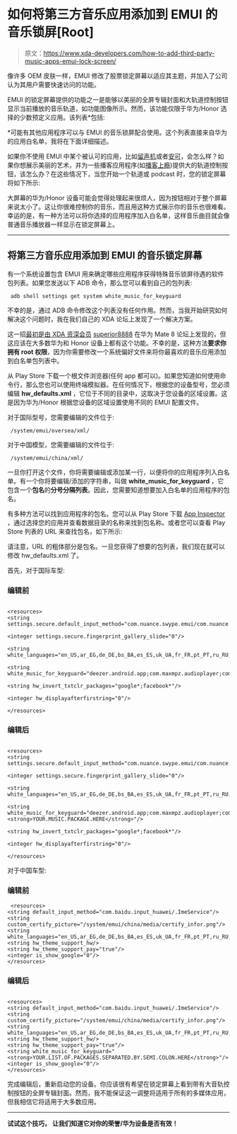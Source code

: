 # 如何将第三方音乐应用添加到 EMUI 的音乐锁屏[Root]

> 原文：<https://www.xda-developers.com/how-to-add-third-party-music-apps-emui-lock-screen/>

像许多 OEM 皮肤一样，EMUI 修改了股票锁定屏幕以适应其主题，并加入了公司认为其用户需要快速访问的功能。

EMUI 的锁定屏幕提供的功能之一是能够以美丽的全屏专辑封面和大轨道控制按钮显示当前播放的音乐轨道，如功能图像所示。然而，该功能仅限于华为/Honor 选择的少数预定义应用。该列表*包括:

*可能有其他应用程序可以与 EMUI 的音乐锁屏配合使用。这个列表直接来自华为的应用白名单，我将在下面详细描述。

如果你不使用 EMUI 中某个被认可的应用，比如[留声机](https://play.google.com/store/apps/details?id=com.kabouzeid.gramophone)或者[安可](https://play.google.com/store/apps/details?id=com.fastbootmobile.encore.app)，会怎么样？如果你想展示美丽的艺术，并为一些播客应用程序(如[播客上瘾](https://play.google.com/store/apps/details?id=com.bambuna.podcastaddict))提供大的轨道控制按钮，该怎么办？在这些情况下，当您开始一个轨道或 podcast 时，您的锁定屏幕将如下所示:

大屏幕的华为/Honor 设备可能会觉得处理起来很烦人，因为按钮相对于整个屏幕来说太小了。这让你很难控制你的音乐，而且用这种方式展示你的音乐也很难看。幸运的是，有一种方法可以将你选择的应用程序加入白名单，这样音乐曲目就会像普通音乐播放器一样显示在锁定屏幕上。

* * *

## 将第三方音乐应用添加到 EMUI 的音乐锁定屏幕

有一个系统设置包含 EMUI 用来确定哪些应用程序获得特殊音乐锁屏待遇的软件包列表。如果您发送以下 ADB 命令，那么您可以看到自己的包列表:

```
 adb shell settings get system white_music_for_keyguard 
```

不幸的是，通过 ADB 命令修改这个列表没有任何作用。然而，当我开始研究如何解决这个问题时，我在我们自己的 XDA 论坛上发现了一个解决方案。

这一招[最初是由 XDA 资深会员](https://forum.xda-developers.com/mate-8/general/adding-apps-to-music-lockscreen-root-t3442538/page2) [superior8888](https://forum.xda-developers.com/member.php?u=4832449) 在华为 Mate 8 论坛上发现的，但这应该在大多数华为和 Honor 设备上都有这个功能。不幸的是，这种方法**要求你拥有 root 权限**，因为你需要修改一个系统偏好文件来将你最喜欢的音乐应用添加到白名单包列表中。

从 Play Store 下载一个根文件浏览器(任何 app 都可以)。如果您知道如何使用命令行，那么您也可以使用终端模拟器。在任何情况下，根据您的设备型号，您必须编辑 **hw_defaults.xml** ，它位于不同的目录中，这取决于您设备的区域设置。这是因为华为/Honor 根据您设备的区域设置使用不同的 EMUI 配置文件。

对于国际型号，您需要编辑的文件位于:

```
 /system/emui/oversea/xml/ 
```

对于中国模型，您需要编辑的文件位于:

```
 /system/emui/china/xml/ 
```

一旦你打开这个文件，你将需要编辑或添加某一行，以便将你的应用程序列入白名单。有一个你将要编辑/添加的字符串，叫做 **white_music_for_keyguard** ，它包含一个**包名**的**分号分隔列表**。因此，您需要知道想要加入白名单的应用程序的包名。

有多种方法可以找到应用程序的包名。您可以从 Play Store 下载 [App Inspector](https://play.google.com/store/apps/details?id=com.ubqsoft.sec01) ，通过选择您的应用并查看数据目录的名称来找到包名称。或者您可以查看 Play Store 列表的 URL 来查找包名，如下所示:

请注意，URL 的粗体部分是包名。一旦您获得了想要的包列表，我们现在就可以修改 hw_defaults.xml 了。

首先，对于国际车型:

### 编辑前

```

<resources>
<string settings.secure.default_input_method="com.nuance.swype.emui/com.nuance.swype.input.HuaweiIME"/>

<integer settings.secure.fingerprint_gallery_slide="0"/>

<string white_languages="en_US,ar_EG,de_DE,bs_BA,es_ES,uk_UA,fr_FR,pt_PT,ru_RU,zh_CN,zh_TW,zh_HK,es_US,cs_CZ,da_DK,el_GR,hu_HU,pt_BR,it_IT,ja_JP,lt_LT,lv_LV,bg_BG,nb_NO,pl_PL,ro_RO,et_EE,sk_SK,sr_Latn,sv_SE,tr_TR,th_TH,fi_FI,in_ID,mk_MK,sl_SI,ms_MY,vi_VN,hr_HR,nl_NL,ca_ES,hi_IN,ko_KR,en_GB,iw_IL,my_ZG,my_MM,eu_ES,gl_ES,ka_GE,az_AZ,uz_UZ,km_KH,si_LK,ur_PK,kk_KZ,lo_LA,be_BY,bn_BD,ne_NP,tl_PH,jv_Latn"/>

<string white_music_for_keyguard="deezer.android.app;com.maxmpz.audioplayer;com.qobuz.music;com.soundcloud.android;com.spotify.music"/>

<string hw_invert_txtclr_packages="google*;facebook*"/>

<integer hw_displayafterfirstring="0"/>

</resources>

```

### 编辑后

```

<resources>
<string settings.secure.default_input_method="com.nuance.swype.emui/com.nuance.swype.input.HuaweiIME"/>

<integer settings.secure.fingerprint_gallery_slide="0"/>

<string white_languages="en_US,ar_EG,de_DE,bs_BA,es_ES,uk_UA,fr_FR,pt_PT,ru_RU,zh_CN,zh_TW,zh_HK,es_US,cs_CZ,da_DK,el_GR,hu_HU,pt_BR,it_IT,ja_JP,lt_LT,lv_LV,bg_BG,nb_NO,pl_PL,ro_RO,et_EE,sk_SK,sr_Latn,sv_SE,tr_TR,th_TH,fi_FI,in_ID,mk_MK,sl_SI,ms_MY,vi_VN,hr_HR,nl_NL,ca_ES,hi_IN,ko_KR,en_GB,iw_IL,my_ZG,my_MM,eu_ES,gl_ES,ka_GE,az_AZ,uz_UZ,km_KH,si_LK,ur_PK,kk_KZ,lo_LA,be_BY,bn_BD,ne_NP,tl_PH,jv_Latn"/>

<string white_music_for_keyguard="deezer.android.app;com.maxmpz.audioplayer;com.qobuz.music;com.soundcloud.android;com.spotify.music;<strong>YOUR.MUSIC.PACKAGE.HERE</strong>"/>

<string hw_invert_txtclr_packages="google*;facebook*"/>

<integer hw_displayafterfirstring="0"/>

</resources>

```

对于中国车型:

### 编辑前

```
 <resources>
<string default_input_method="com.baidu.input_huawei/.ImeService"/>
<string custom_certify_picture="/system/emui/china/media/certify_infor.png"/>
<string white_languages="en_US,ar_EG,de_DE,bs_BA,es_ES,uk_UA,fr_FR,pt_PT,ru_RU,zh_CN,zh_TW,zh_HK,es_US,cs_CZ,da_DK,el_GR,hu_HU,pt_BR,it_IT,ja_JP,lt_LT,lv_LV,bg_BG,nb_NO,pl_PL,ro_RO,et_EE,sk_SK,sr_Latn,sv_SE,tr_TR,th_TH,fi_FI,in_ID,mk_MK,sl_SI,ms_MY,vi_VN,hr_HR,nl_NL,ca_ES,hi_IN,ko_KR,en_GB,iw_IL,eu_ES,gl_ES,bo_CN,ka_GE,az_AZ,uz_UZ,km_KH,si_LK,ur_PK,kk_KZ,lo_LA,be_BY,bn_BD,ne_NP,tl_PH,jv_Latn"/>
<string hw_theme_support_hw/>
<string hw_theme_support_pay="true"/>
<integer is_show_google="0"/>
</resources>

```

### 编辑后

```

<resources>
<string default_input_method="com.baidu.input_huawei/.ImeService"/>
<string custom_certify_picture="/system/emui/china/media/certify_infor.png"/>
<string white_languages="en_US,ar_EG,de_DE,bs_BA,es_ES,uk_UA,fr_FR,pt_PT,ru_RU,zh_CN,zh_TW,zh_HK,es_US,cs_CZ,da_DK,el_GR,hu_HU,pt_BR,it_IT,ja_JP,lt_LT,lv_LV,bg_BG,nb_NO,pl_PL,ro_RO,et_EE,sk_SK,sr_Latn,sv_SE,tr_TR,th_TH,fi_FI,in_ID,mk_MK,sl_SI,ms_MY,vi_VN,hr_HR,nl_NL,ca_ES,hi_IN,ko_KR,en_GB,iw_IL,eu_ES,gl_ES,bo_CN,ka_GE,az_AZ,uz_UZ,km_KH,si_LK,ur_PK,kk_KZ,lo_LA,be_BY,bn_BD,ne_NP,tl_PH,jv_Latn"/>
<string hw_theme_support_hw/>
<string hw_theme_support_pay="true"/>
<string white_music_for_keyguard="<strong>YOUR.LIST.OF.PACKAGES.SEPARATED.BY.SEMI.COLON.HERE</strong>"/>
<integer is_show_google="0"/>
</resources>

```

完成编辑后，重新启动您的设备。你应该很有希望在锁定屏幕上看到带有大音轨控制按钮的全屏专辑封面。然而，我不能保证这一调整将适用于所有的多媒体应用，但我相信它将适用于大多数应用。

* * *

**试试这个技巧，** **让我们知道它对你的荣誉/华为设备是否有效！**